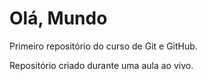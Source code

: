 # Olá, Mundo
 Primeiro repositório do curso de Git e GitHub.

Repositório criado durante uma aula ao vivo.
